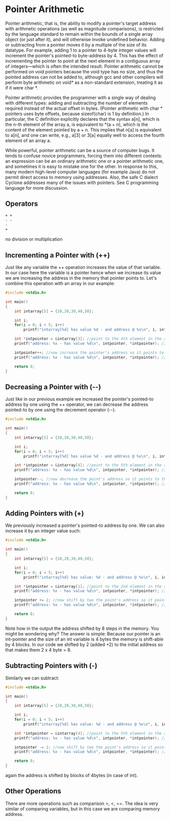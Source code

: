 # Pointer Arithmetic

Pointer arithmetic, that is, the ability to modify a pointer's target address with
arithmetic operations (as well as magnitude comparisons), is restricted by the
language standard to remain within the bounds of a single array object (or just after
it), and will otherwise invoke undefined behavior. Adding or subtracting from a
pointer moves it by a multiple of the size of its datatype. For example, adding 1 to
a pointer to 4-byte integer values will increment the pointer's pointed-to
byte-address by 4. This has the effect of incrementing the pointer to point at the
next element in a contiguous array of integers—which is often the intended result.
Pointer arithmetic cannot be performed on void pointers because the void type has no
size, and thus the pointed address can not be added to, although gcc and other
compilers will perform byte arithmetic on void* as a non-standard extension, treating
it as if it were char *.

Pointer arithmetic provides the programmer with a single way of dealing with
different types: adding and subtracting the number of elements required instead of
the actual offset in bytes. (Pointer arithmetic with char * pointers uses byte
offsets, because sizeof(char) is 1 by definition.) In particular, the C definition
explicitly declares that the syntax a[n], which is the n-th element of the array a,
is equivalent to *(a + n), which is the content of the element pointed by a + n. This
implies that n[a] is equivalent to a[n], and one can write, e.g., a[3] or 3[a]
equally well to access the fourth element of an array a.

While powerful, pointer arithmetic can be a source of computer bugs. It tends to
confuse novice programmers, forcing them into different contexts: an expression can
be an ordinary arithmetic one or a pointer arithmetic one, and sometimes it is easy
to mistake one for the other. In response to this, many modern high-level computer
languages (for example Java) do not permit direct access to memory using addresses.
Also, the safe C dialect Cyclone addresses many of the issues with pointers. See C
programming language for more discussion.

## Operators

```txt
+ +
- -
-
+
```

no division or multiplication

## Incrementing a Pointer with (++)

Just like any variable the ++ operation increases the value of that variable. In our
case here the variable is a pointer hence when we increase its value we are
increasing the address in the memory that pointer points to. Let's combine this
operation with an array in our example:

```c
#include <stdio.h>

int main()
{
    int intarray[5] = {10,20,30,40,50};

    int i;
    for(i = 0; i < 5; i++)
        printf("intarray[%d] has value %d - and address @ %x\n", i, intarray[i], &intarray[i]);

    int *intpointer = &intarray[3]; //point to the 4th element in the array
    printf("address: %x - has value %d\n", intpointer, *intpointer); //print the address of the 4th element

    intpointer++; //now increase the pointer's address so it points to the 5th elemnt in the array
    printf("address: %x - has value %d\n", intpointer, *intpointer); //print the address of the 5th element

    return 0;
}
```

## Decreasing a Pointer with (--)

Just like in our previous example we increased the pointer's pointed-to address by
one using the ++ operator, we can decrease the address pointed-to by one using the
decrement operator (--).

```c
#include <stdio.h>

int main()
{
    int intarray[5] = {10,20,30,40,50};

    int i;
    for(i = 0; i < 5; i++)
        printf("intarray[%d] has value %d - and address @ %x\n", i, intarray[i], &intarray[i]);

    int *intpointer = &intarray[4]; //point to the 5th element in the array
    printf("address: %x - has value %d\n", intpointer, *intpointer); //print the address of the 5th element

    intpointer--; //now decrease the point's address so it points to the 4th element in the array
    printf("address: %x - has value %d\n", intpointer, *intpointer); //print the address of the 4th element

    return 0;
}
```

## Adding Pointers with (+)

We previously increased a pointer's pointed-to address by one. We can also increase
it by an integer value such:

```c
#include <stdio.h>

int main()
{
    int intarray[5] = {10,20,30,40,50};

    int i;
    for(i = 0; i < 5; i++)
        printf("intarray[%d] has value: %d - and address @ %x\n", i, intarray[i], &intarray[i]);

    int *intpointer = &intarray[1]; //point to the 2nd element in the array
    printf("address: %x - has value %d\n", intpointer, *intpointer); //print the address of the 2nd element

    intpointer += 2; //now shift by two the point's address so it points to the 4th element in the array
    printf("address: %x - has value %d\n", intpointer, *intpointer); //print the addres of the 4th element

    return 0;
}
```

Note how in the output the address shifted by 8 steps in the memory. You might be
wondering why? The answer is simple: Because our pointer is an int-pointer and the
size of an int variable is 4 bytes the memory is shift-able by 4 blocks. In our code
we shifted by 2 (added +2) to the initial address so that makes them 2 x 4 byte = 8.

## Subtracting Pointers with (-)

Similarly we can subtract:

```c
#include <stdio.h>

int main()
{
    int intarray[5] = {10,20,30,40,50};

    int i;
    for(i = 0; i < 5; i++)
        printf("intarray[%d] has value: %d - and address @ %x\n", i, intarray[i], &intarray[i]);

    int *intpointer = &intarray[4]; //point to the 5th element in the array
    printf("address: %x - has value %d\n", intpointer, *intpointer); //print the address of the 5th element

    intpointer -= 2; //now shift by two the point's address so it points to the 3rd element in the array
    printf("address: %x - has value %d\n", intpointer, *intpointer); //print the address of the 3rd element

    return 0;
}
```

again the address is shifted by blocks of 4bytes (in case of int).

## Other Operations

There are more operations such as comparison >, <, ==. The idea is very similar of
comparing variables, but in this case we are comparing memory address.
